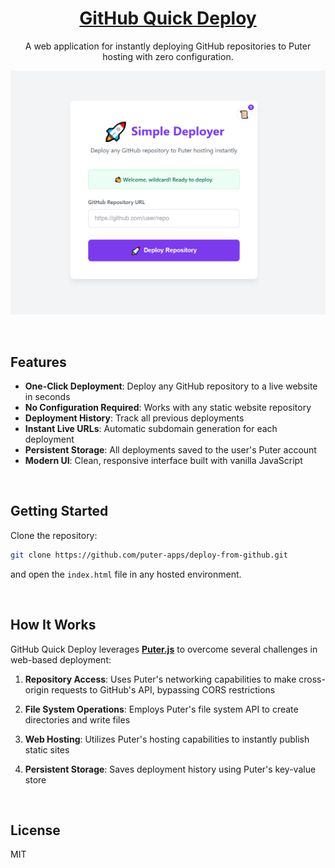 <h1 align="center">
  <a href="https://puter.com/app/github-quick-deploy" target="_blank">GitHub Quick Deploy</a>
</h1>

<p align="center">A web application for instantly deploying GitHub repositories to Puter hosting with zero configuration.
</p>

<p align="center">
  <img src="screenshot.png" alt="Screenshot" width="600" />
</p>

<br>

## Features

- **One-Click Deployment**: Deploy any GitHub repository to a live website in seconds
- **No Configuration Required**: Works with any static website repository
- **Deployment History**: Track all previous deployments
- **Instant Live URLs**: Automatic subdomain generation for each deployment
- **Persistent Storage**: All deployments saved to the user's Puter account
- **Modern UI**: Clean, responsive interface built with vanilla JavaScript

<br>

## Getting Started

Clone the repository: 

```bash
git clone https://github.com/puter-apps/deploy-from-github.git
```

and open the `index.html` file in any hosted environment.

<br>

## How It Works

GitHub Quick Deploy leverages [**Puter.js**](https://developer.puter.com/) to overcome several challenges in web-based deployment:

1. **Repository Access**: Uses Puter's networking capabilities to make cross-origin requests to GitHub's API, bypassing CORS restrictions

2. **File System Operations**: Employs Puter's file system API to create directories and write files

3. **Web Hosting**: Utilizes Puter's hosting capabilities to instantly publish static sites

4. **Persistent Storage**: Saves deployment history using Puter's key-value store

<br>

## License

MIT
